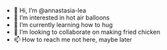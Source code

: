- 👋 Hi, I’m @annastasia-lea
- 👀 I’m interested in hot air balloons
- 🌱 I’m currently learning how to hug
- 💞️ I’m looking to collaborate on making fried chicken
- 📫 How to reach me not here, maybe later

<!---
annastasia-lea/annastasia-lea is a ✨ special ✨ repository because its `README.md` (this file) appears on your GitHub profile.
You can click the Preview link to take a look at your changes.
--->
